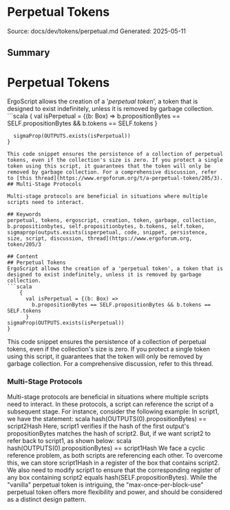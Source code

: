 # Perpetual Tokens
Source: docs/dev/tokens/perpetual.md
Generated: 2025-05-11

## Summary
# Perpetual Tokens

ErgoScript allows the creation of a '*perpetual token*', a token that is designed to exist indefinitely, unless it is removed by garbage collection. ```scala
    {
      val isPerpetual = {(b: Box) =>
        b.propositionBytes == SELF.propositionBytes && b.tokens == SELF.tokens
      }

      sigmaProp(OUTPUTS.exists(isPerpetual))
    }
```
This code snippet ensures the persistence of a collection of perpetual tokens, even if the collection's size is zero. If you protect a single token using this script, it guarantees that the token will only be removed by garbage collection. For a comprehensive discussion, refer to [this thread](https://www.ergoforum.org/t/a-perpetual-token/205/3). ## Multi-Stage Protocols

Multi-stage protocols are beneficial in situations where multiple scripts need to interact.

## Keywords
perpetual, tokens, ergoscript, creation, token, garbage, collection, b.propositionbytes, self.propositionbytes, b.tokens, self.token, sigmaprop(outputs.exists(isperpetual, code, snippet, persistence, size, script, discussion, thread](https://www.ergoforum.org, token/205/3

## Content
## Perpetual Tokens
ErgoScript allows the creation of a 'perpetual token', a token that is designed to exist indefinitely, unless it is removed by garbage collection.
```scala
    {
      val isPerpetual = {(b: Box) =>
        b.propositionBytes == SELF.propositionBytes && b.tokens == SELF.tokens
      }
sigmaProp(OUTPUTS.exists(isPerpetual))
}
```
This code snippet ensures the persistence of a collection of perpetual tokens, even if the collection's size is zero. If you protect a single token using this script, it guarantees that the token will only be removed by garbage collection.
For a comprehensive discussion, refer to this thread.

### Multi-Stage Protocols
Multi-stage protocols are beneficial in situations where multiple scripts need to interact. In these protocols, a script can reference the script of a subsequent stage.
For instance, consider the following example:
In script1, we have the statement:
scala
hash(OUTPUTS(0).propositionBytes) == script2Hash
Here, script1 verifies if the hash of the first output's propositionBytes matches the hash of script2.
But, if we want script2 to refer back to script1, as shown below:
scala
hash(OUTPUTS(0).propositionBytes) == script1Hash
We face a cyclic reference problem, as both scripts are referencing each other.
To overcome this, we can store script1Hash in a register of the box that contains script2. We also need to modify script1 to ensure that the corresponding register of any box containing script2 equals hash(SELF.propositionBytes).
While the "vanilla" perpetual token is intriguing, the "max-once-per-block-use" perpetual token offers more flexibility and power, and should be considered as a distinct design pattern.
